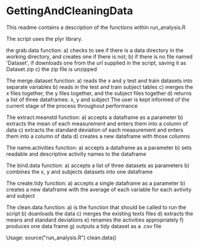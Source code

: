 # GettingAndCleaningData

This readme contains a description of the functions within run_analysis.R

The script uses the plyr library.

the grab.data function:
a) checks to see if there is a data directory in the working directory, and creates one if there is not;
b) if there is no file named 'Dataset', if downloads one from the url supplied in the script, saving it as Dataset.zip
c) the zip file is unzipped

The merge.dataset function:
a) reads the x and y test and train datasets into separate variables
b) reads in the test and train subject tables
c) merges the x files together, the y files together, and the subject files together
d) returns a list of three dataframes: x, y and subject
The user is kept informed of the current stage of the process throughout performance

The extract.meanstd function:
a) accepts a dataframe as a parameter
b) extracts the mean of each measurement and enters them into a column of data
c) extracts the standard deviation of each measurement and enters them into a column of data
d) creates a new dataframe with those columns

The name.activities function:
a) accepts a dataframe as a parameter
b) sets readable and descriptive activity names to the dataframe

The bind.data function:
a) accepts a list of three datasets as parameters
b) combines the x, y and subjects datasets into one dataframe

The create.tidy function:
a) accepts a single dataframe as a parameter 
b) creates a new dataframe with the average of each variable for each avtivity and subject

The clean.data function:
a) is the function that should be called to run the script
b) doanloads the data
c) merges the existing texts files
d) extracts the means and standard deviations
e) renames the activities appropriately
f) produces one data frame
g) outputs a tidy dataset as a .csv file

Usage:
source("run_analysis.R")
clean.data()
